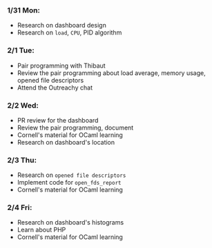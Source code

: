 ### 1/31 Mon: 
- Research on dashboard design
- Research on `load`, `CPU`, PID algorithm


### 2/1 Tue:
- Pair programming with Thibaut
- Review the pair programming about load average, memory usage, opened file descriptors
- Attend the Outreachy chat



### 2/2 Wed:
- PR review for the dashboard
- Review the pair programming, document
- Cornell's material for OCaml learning
- Research on dashboard's location



### 2/3 Thu:
- Research on `opened file descriptors`
- Implement code for `open_fds_report`
- Cornell's material for OCaml learning
 

### 2/4 Fri:
- Research on dashboard's histograms
- Learn about PHP
- Cornell's material for OCaml learning
